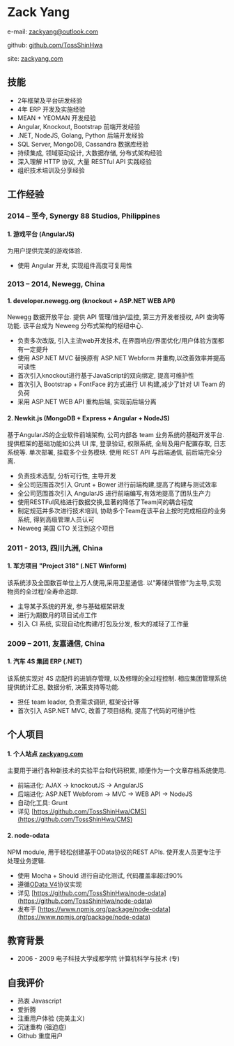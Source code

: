 # Zack Yange-mail: [zackyang@outlook.com](mailto:zackyang@outlook.com)github: [github.com/TossShinHwa](https://github.com/TossShinHwa)site: [zackyang.com](https://zackyang.com)## 技能* 2年框架及平台研发经验* 4年 ERP 开发及实施经验* MEAN + YEOMAN 开发经验* Angular, Knockout, Bootstrap 前端开发经验* .NET, NodeJS, Golang, Python 后端开发经验* SQL Server, MongoDB, Cassandra 数据库经验* 持续集成, 领域驱动设计, 大数据存储, 分布式架构经验* 深入理解 HTTP 协议, 大量 RESTful API 实践经验* 组织技术培训及分享经验## 工作经验### 2014 – 至今, Synergy 88 Studios, Philippines#### 1. 游戏平台 (AngularJS)为用户提供完美的游戏体验.* 使用 Angular 开发, 实现组件高度可复用性### 2013 – 2014, Newegg, China
#### 1. developer.newegg.org (knockout + ASP.NET WEB API)
Newegg 数据开放平台. 提供 API 管理/维护/监控, 第三方开发者授权, API 查询等功能. 该平台成为 Neweeg 分布式架构的枢纽中心.
* 负责多次改版, 引入主流web开发技术, 在界面响应/界面优化/用户体验方面都有一定提升* 使用 ASP.NET MVC 替换原有 ASP.NET Webform 并重构,以改善效率并提高可读性* 首次引入knockout进行基于JavaScript的双向绑定, 提高可维护性* 首次引入 Bootstrap + FontFace 的方式进行 UI 构建,减少了针对 UI Team 的负荷* 采用 ASP.NET WEB API 重构后端, 实现前后端分离
#### 2. Newkit.js (MongoDB + Express + Angular + NodeJS)基于AngularJS的企业软件前端架构, 公司内部各 team 业务系统的基础开发平台. 提供框架的基础功能如公共 UI 库, 登录验证, 权限系统, 全局及用户配置存取, 日志系统等. 单次部署, 挂载多个业务模块. 使用 REST API 与后端通信, 前后端完全分离.* 负责技术选型, 分析可行性, 主导开发* 全公司范围首次引入 Grunt + Bower 进行前端构建,提高了构建与测试效率* 全公司范围首次引入 AngularJS 进行前端编写,有效地提高了团队生产力* 使用RESTFul风格进行数据交换,显著的降低了Team间的耦合程度* 制定规范并多次进行技术培训, 协助多个Team在该平台上按时完成相应的业务系统, 得到高级管理人员认可* Neweeg 美国 CTO 关注到这个项目
### 2011 - 2013, 四川九洲, China
#### 1. 军方项目 "Project 318" (.NET Winform)
该系统涉及全国数百单位上万人使用,采用卫星通信. 以"筹储供管修"为主导,实现物资的全过程/全寿命追踪.* 主导某子系统的开发, 参与基础框架研发* 进行为期数月的项目试点工作* 引入 CI 系统, 实现自动化构建/打包及分发, 极大的减轻了工作量### 2009 – 2011, 友嘉通信, China
#### 1. 汽车 4S 集团 ERP (.NET)该系统实现对 4S 店配件的进销存管理, 以及修理的全过程控制. 相应集团管理系统提供统计汇总, 数据分析, 决策支持等功能.
* 担任 team leader, 负责需求调研, 框架设计等* 首次引入 ASP.NET MVC, 改善了项目结构, 提高了代码的可维护性## 个人项目
#### 1. 个人站点 [zackyang.com](http://zackyang.com)
主要用于进行各种新技术的实验平台和代码积累, 顺便作为一个文章存档系统使用.
* 前端进化: AJAX -> knockoutJS -> AngularJS
* 后端进化: ASP.NET Webforom -> MVC -> WEB API -> NodeJS
* 自动化工具: Grunt* 详见 [https://github.com/TossShinHwa/CMS](https://github.com/TossShinHwa/CMS)
#### 2. node-odata NPM module, 用于轻松创建基于OData协议的REST APIs. 使开发人员更专注于处理业务逻辑.* 使用 Mocha + Should 进行自动化测试, 代码覆盖率超过90%
* 遵循[OData V4](http://docs.oasis-open.org/odata/odata/v4.0/os/part1-protocol/odata-v4.0-os-part1-protocol.html)协议实现* 详见 [https://github.com/TossShinHwa/node-odata](https://github.com/TossShinHwa/node-odata)
* 发布于 [https://www.npmjs.org/package/node-odata](https://www.npmjs.org/package/node-odata)## 教育背景* 2006 - 2009 电子科技大学成都学院 计算机科学与技术 (专)## 自我评价* 热衷 Javascript* 爱折腾
* 注重用户体验 (完美主义)* 沉迷重构 (强迫症)* Github 重度用户